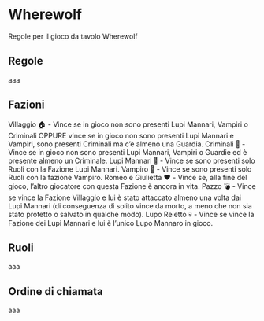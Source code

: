 # Wherewolf

Regole per il gioco da tavolo Wherewolf

## Regole

aaa

## Fazioni

Villaggio :house:
    - Vince se in gioco non sono presenti Lupi Mannari, Vampiri o Criminali OPPURE vince se in gioco non sono presenti Lupi Mannari e Vampiri, sono presenti Criminali ma c’è almeno una Guardia.
Criminali :knife:
    - Vince se in gioco non sono presenti Lupi Mannari, Vampiri o Guardie ed è presente almeno un Criminale.
Lupi Mannari :wolf:
    - Vince se sono presenti solo Ruoli con la Fazione Lupi Mannari.
Vampiro :vampire:
    - Vince se sono presenti solo Ruoli con la fazione Vampiro.
Romeo e Giulietta :heart:
    - Vince se, alla fine del gioco, l’altro giocatore con questa Fazione è ancora in vita.
Pazzo :bomb:
    - Vince se vince la Fazione Villaggio e lui è stato attaccato almeno una volta dai Lupi Mannari (di conseguenza di solito vince da morto, a meno che non sia stato protetto o salvato in qualche modo).
Lupo Reietto :skull:
    - Vince se vince la Fazione dei Lupi Mannari e lui è l’unico Lupo Mannaro in gioco.

## Ruoli

aaa

## Ordine di chiamata

aaa
